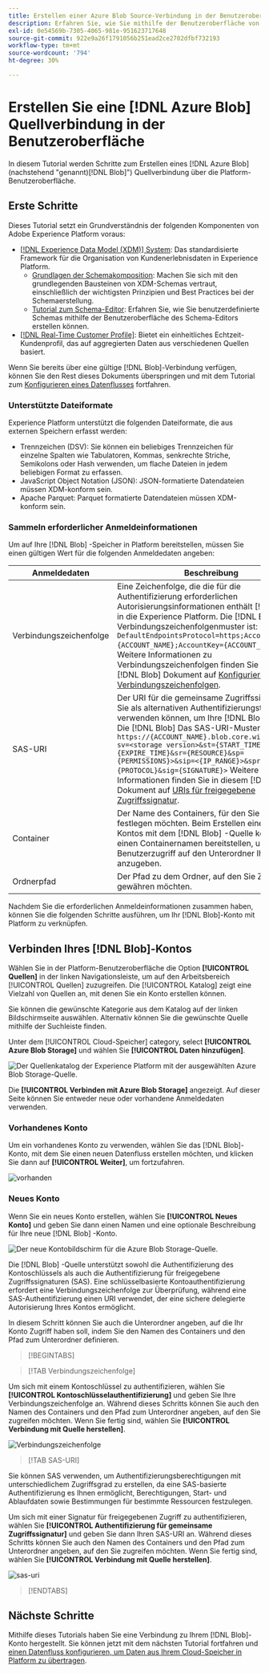 ```yaml
---
title: Erstellen einer Azure Blob Source-Verbindung in der Benutzeroberfläche
description: Erfahren Sie, wie Sie mithilfe der Benutzeroberfläche von Platform einen Azure Blob-Quell-Connector erstellen.
exl-id: 0e54569b-7305-4065-981e-951623717648
source-git-commit: 922e9a26f1791056b251ead2ce2702dfbf732193
workflow-type: tm+mt
source-wordcount: '794'
ht-degree: 30%

---
```


# Erstellen Sie eine [!DNL Azure Blob] Quellverbindung in der Benutzeroberfläche

In diesem Tutorial werden Schritte zum Erstellen eines [!DNL Azure Blob] (nachstehend &quot;genannt)[!DNL Blob]&quot;) Quellverbindung über die Platform-Benutzeroberfläche.

## Erste Schritte

Dieses Tutorial setzt ein Grundverständnis der folgenden Komponenten von Adobe Experience Platform voraus:

* [[!DNL Experience Data Model (XDM)] System](../../../../../xdm/home.md): Das standardisierte Framework für die Organisation von Kundenerlebnisdaten in Experience Platform.
   * [Grundlagen der Schemakomposition](../../../../../xdm/schema/composition.md): Machen Sie sich mit den grundlegenden Bausteinen von XDM-Schemas vertraut, einschließlich der wichtigsten Prinzipien und Best Practices bei der Schemaerstellung.
   * [Tutorial zum Schema-Editor](../../../../../xdm/tutorials/create-schema-ui.md): Erfahren Sie, wie Sie benutzerdefinierte Schemas mithilfe der Benutzeroberfläche des Schema-Editors erstellen können.
* [[!DNL Real-Time Customer Profile]](../../../../../profile/home.md): Bietet ein einheitliches Echtzeit-Kundenprofil, das auf aggregierten Daten aus verschiedenen Quellen basiert.

Wenn Sie bereits über eine gültige [!DNL Blob]-Verbindung verfügen, können Sie den Rest dieses Dokuments überspringen und mit dem Tutorial zum [Konfigurieren eines Datenflusses](../../dataflow/batch/cloud-storage.md) fortfahren.

### Unterstützte Dateiformate

Experience Platform unterstützt die folgenden Dateiformate, die aus externen Speichern erfasst werden:

* Trennzeichen (DSV): Sie können ein beliebiges Trennzeichen für einzelne Spalten wie Tabulatoren, Kommas, senkrechte Striche, Semikolons oder Hash verwenden, um flache Dateien in jedem beliebigen Format zu erfassen.
* JavaScript Object Notation (JSON): JSON-formatierte Datendateien müssen XDM-konform sein.
* Apache Parquet: Parquet formatierte Datendateien müssen XDM-konform sein.

### Sammeln erforderlicher Anmeldeinformationen

Um auf Ihre [!DNL Blob] -Speicher in Platform bereitstellen, müssen Sie einen gültigen Wert für die folgenden Anmeldedaten angeben:

| Anmeldedaten | Beschreibung |
| ---------- | ----------- |
| Verbindungszeichenfolge | Eine Zeichenfolge, die die für die Authentifizierung erforderlichen Autorisierungsinformationen enthält [!DNL Blob] in die Experience Platform. Die [!DNL Blob] Verbindungszeichenfolgenmuster ist: `DefaultEndpointsProtocol=https;AccountName={ACCOUNT_NAME};AccountKey={ACCOUNT_KEY}`. Weitere Informationen zu Verbindungszeichenfolgen finden Sie in diesem [!DNL Blob] Dokument auf [Konfigurieren von Verbindungszeichenfolgen](https://docs.microsoft.com/de-de/azure/storage/common/storage-configure-connection-string). |
| SAS-URI | Der URI für die gemeinsame Zugriffssignatur, den Sie als alternativen Authentifizierungstyp verwenden können, um Ihre [!DNL Blob] -Konto. Die [!DNL Blob] Das SAS-URI-Muster lautet: `https://{ACCOUNT_NAME}.blob.core.windows.net/?sv=<storage version>&st={START_TIME}&se={EXPIRE_TIME}&sr={RESOURCE}&sp={PERMISSIONS}>&sip=<{IP_RANGE}>&spr={PROTOCOL}&sig={SIGNATURE}>` Weitere Informationen finden Sie in diesem [!DNL Blob] Dokument auf [URIs für freigegebene Zugriffssignatur](https://docs.microsoft.com/en-us/azure/data-factory/connector-azure-blob-storage#shared-access-signature-authentication). |
| Container | Der Name des Containers, für den Sie Zugriff festlegen möchten. Beim Erstellen eines neuen Kontos mit dem [!DNL Blob] -Quelle können Sie einen Containernamen bereitstellen, um den Benutzerzugriff auf den Unterordner Ihrer Wahl anzugeben. |
| Ordnerpfad | Der Pfad zu dem Ordner, auf den Sie Zugriff gewähren möchten. |

Nachdem Sie die erforderlichen Anmeldeinformationen zusammen haben, können Sie die folgenden Schritte ausführen, um Ihr [!DNL Blob]-Konto mit Platform zu verknüpfen.

## Verbinden Ihres [!DNL Blob]-Kontos

Wählen Sie in der Platform-Benutzeroberfläche die Option **[!UICONTROL Quellen]** in der linken Navigationsleiste, um auf den Arbeitsbereich [!UICONTROL Quellen] zuzugreifen. Die [!UICONTROL Katalog] zeigt eine Vielzahl von Quellen an, mit denen Sie ein Konto erstellen können.

Sie können die gewünschte Kategorie aus dem Katalog auf der linken Bildschirmseite auswählen. Alternativ können Sie die gewünschte Quelle mithilfe der Suchleiste finden.

Unter dem [!UICONTROL Cloud-Speicher] category, select **[!UICONTROL Azure Blob Storage]** und wählen Sie **[!UICONTROL Daten hinzufügen]**.

![Der Quellenkatalog der Experience Platform mit der ausgewählten Azure Blob Storage-Quelle.](../../../../images/tutorials/create/blob/catalog.png)

Die **[!UICONTROL Verbinden mit Azure Blob Storage]** angezeigt. Auf dieser Seite können Sie entweder neue oder vorhandene Anmeldedaten verwenden.

### Vorhandenes Konto

Um ein vorhandenes Konto zu verwenden, wählen Sie das [!DNL Blob]-Konto, mit dem Sie einen neuen Datenfluss erstellen möchten, und klicken Sie dann auf **[!UICONTROL Weiter]**, um fortzufahren.

![vorhanden](../../../../images/tutorials/create/blob/existing.png)

### Neues Konto

Wenn Sie ein neues Konto erstellen, wählen Sie **[!UICONTROL Neues Konto]** und geben Sie dann einen Namen und eine optionale Beschreibung für Ihre neue [!DNL Blob] -Konto.

![Der neue Kontobildschirm für die Azure Blob Storage-Quelle.](../../../../images/tutorials/create/blob/new.png)

Die [!DNL Blob] -Quelle unterstützt sowohl die Authentifizierung des Kontoschlüssels als auch die Authentifizierung für freigegebene Zugriffssignaturen (SAS). Eine schlüsselbasierte Kontoauthentifizierung erfordert eine Verbindungszeichenfolge zur Überprüfung, während eine SAS-Authentifizierung einen URI verwendet, der eine sichere delegierte Autorisierung Ihres Kontos ermöglicht.

In diesem Schritt können Sie auch die Unterordner angeben, auf die Ihr Konto Zugriff haben soll, indem Sie den Namen des Containers und den Pfad zum Unterordner definieren.

>[!BEGINTABS]

>[!TAB Verbindungszeichenfolge]

Um sich mit einem Kontoschlüssel zu authentifizieren, wählen Sie **[!UICONTROL Kontoschlüsselauthentifizierung]** und geben Sie Ihre Verbindungszeichenfolge an. Während dieses Schritts können Sie auch den Namen des Containers und den Pfad zum Unterordner angeben, auf den Sie zugreifen möchten. Wenn Sie fertig sind, wählen Sie **[!UICONTROL Verbindung mit Quelle herstellen]**.

![Verbindungszeichenfolge](../../../../images/tutorials/create/blob/connectionstring.png)

>[!TAB SAS-URI]

Sie können SAS verwenden, um Authentifizierungsberechtigungen mit unterschiedlichem Zugriffsgrad zu erstellen, da eine SAS-basierte Authentifizierung es Ihnen ermöglicht, Berechtigungen, Start- und Ablaufdaten sowie Bestimmungen für bestimmte Ressourcen festzulegen.

Um sich mit einer Signatur für freigegebenen Zugriff zu authentifizieren, wählen Sie **[!UICONTROL Authentifizierung für gemeinsame Zugriffssignatur]** und geben Sie dann Ihren SAS-URI an. Während dieses Schritts können Sie auch den Namen des Containers und den Pfad zum Unterordner angeben, auf den Sie zugreifen möchten. Wenn Sie fertig sind, wählen Sie **[!UICONTROL Verbindung mit Quelle herstellen]**.

![sas-uri](../../../../images/tutorials/create/blob/sas-uri.png)

>[!ENDTABS]

## Nächste Schritte

Mithilfe dieses Tutorials haben Sie eine Verbindung zu Ihrem [!DNL Blob]-Konto hergestellt. Sie können jetzt mit dem nächsten Tutorial fortfahren und [einen Datenfluss konfigurieren, um Daten aus Ihrem Cloud-Speicher in Platform zu übertragen](../../dataflow/batch/cloud-storage.md).
